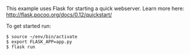 This example uses Flask for starting a quick webserver.
Learn more here: http://flask.pocoo.org/docs/0.12/quickstart/

To get started run:

```
$ source ~/env/bin/activate
$ export FLASK_APP=app.py
$ flask run
```